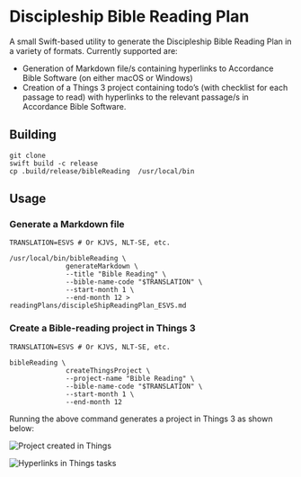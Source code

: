 # Discipleship Bible Reading Plan

A small Swift-based utility to generate the Discipleship Bible Reading Plan in a variety of formats. Currently supported are:

- Generation of Markdown file/s containing hyperlinks to Accordance Bible Software (on either macOS or Windows)
- Creation of a Things 3 project containing todo’s (with checklist for each passage to read) with hyperlinks to the relevant passage/s in Accordance Bible Software.

## Building

```lang-shell
git clone 
swift build -c release
cp .build/release/bibleReading  /usr/local/bin
```

## Usage

### Generate a Markdown file
```lang-shell
TRANSLATION=ESVS # Or KJVS, NLT-SE, etc.

/usr/local/bin/bibleReading \
              generateMarkdown \
              --title "Bible Reading" \
              --bible-name-code "$TRANSLATION" \
              --start-month 1 \
              --end-month 12 > readingPlans/discipleShipReadingPlan_ESVS.md
```

### Create a Bible-reading project in Things 3
```lang-shell
TRANSLATION=ESVS # Or KJVS, NLT-SE, etc.

bibleReading \
              createThingsProject \
              --project-name "Bible Reading" \
              --bible-name-code "$TRANSLATION" \
              --start-month 1 \
              --end-month 12
```

Running the above command generates a project in Things 3 as shown below:

![Project created in Things](./ThingsScreenshot1.png)

![Hyperlinks in Things tasks](./ThingsScreenshot2.png)